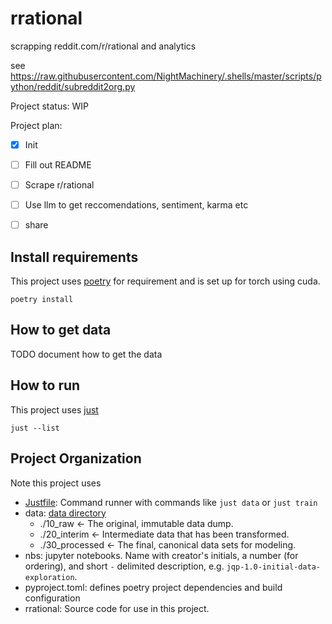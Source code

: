 # rrational

scrapping reddit.com/r/rational and analytics

see https://raw.githubusercontent.com/NightMachinery/.shells/master/scripts/python/reddit/subreddit2org.py

Project status: WIP

Project plan:

- [x] Init
- [ ] Fill out README
- [ ] Scrape r/rational
- [ ] Use llm to get reccomendations, sentiment, karma etc
- [ ] share


## Install requirements

This project uses [poetry](https://python-poetry.org/) for requirement and is set up for torch using cuda.
~~~
poetry install
~~~

## How to get data

TODO document how to get the data


## How to run

This project uses [just](https://github.com/casey/just)

~~~
just --list
~~~


## Project Organization

Note this project uses

- [Justfile](https://github.com/casey/just): Command runner with commands like `just data` or `just train`
- data: [data directory ](https://cookiecutter-data-science.drivendata.org/#directory-structure)
    - ./10_raw            <- The original, immutable data dump.
    - ./20_interim        <- Intermediate data that has been transformed.
    - ./30_processed      <- The final, canonical data sets for modeling.
- nbs: jupyter notebooks. Name with creator's initials, a number (for ordering), and short `-` delimited description, e.g.  `jqp-1.0-initial-data-exploration`.
- pyproject.toml:   defines poetry project dependencies and build configuration
- rrational:    Source code for use in this project.

